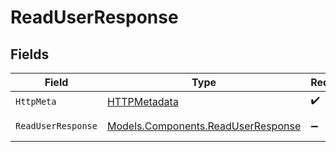 # ReadUserResponse


## Fields

| Field                                                                             | Type                                                                              | Required                                                                          | Description                                                                       |
| --------------------------------------------------------------------------------- | --------------------------------------------------------------------------------- | --------------------------------------------------------------------------------- | --------------------------------------------------------------------------------- |
| `HttpMeta`                                                                        | [HTTPMetadata](../../Models/Components/HTTPMetadata.md)                           | :heavy_check_mark:                                                                | N/A                                                                               |
| `ReadUserResponse`                                                                | [Models.Components.ReadUserResponse](../../Models/Components/ReadUserResponse.md) | :heavy_minus_sign:                                                                | Retrieved user                                                                    |